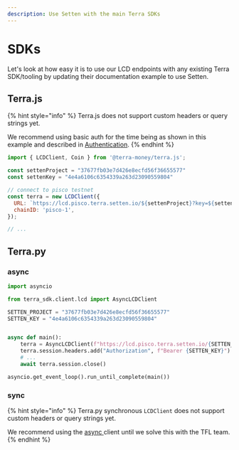 ```yaml
---
description: Use Setten with the main Terra SDKs
---
```


# SDKs

Let's look at how easy it is to use our LCD endpoints with any existing Terra SDK/tooling by updating their documentation example to use Setten.

## Terra.js

{% hint style="info" %}
Terra.js does not support custom headers or query strings yet.

We recommend using basic auth for the time being as shown in this example and described in [Authentication](https://docs.setten.io/concepts/authentication#3.-basic-auth).
{% endhint %}

```javascript
import { LCDClient, Coin } from '@terra-money/terra.js';

const settenProject = "37677fb03e7d426e8ecfd56f36655577"
const settenKey = "4e4a6106c6354339a263d23090559804"

// connect to pisco testnet
const terra = new LCDClient({
  URL: `https://lcd.pisco.terra.setten.io/${settenProject}?key=${settenKey}`,
  chainID: 'pisco-1',
});

// ...
```

## Terra.py

### async

```python
import asyncio

from terra_sdk.client.lcd import AsyncLCDClient

SETTEN_PROJECT = "37677fb03e7d426e8ecfd56f36655577"
SETTEN_KEY = "4e4a6106c6354339a263d23090559804"


async def main():
    terra = AsyncLCDClient(f"https://lcd.pisco.terra.setten.io/{SETTEN_PROJECT}", "pisco-1")
    terra.session.headers.add("Authorization", f"Bearer {SETTEN_KEY}")
    # ...
    await terra.session.close()

asyncio.get_event_loop().run_until_complete(main())
```

### sync

{% hint style="info" %}
Terra.py synchronous `LCDClient` does not support custom headers or query strings yet.

We recommend using the [async ](sdks.md#async)client until we solve this with the TFL team.
{% endhint %}
